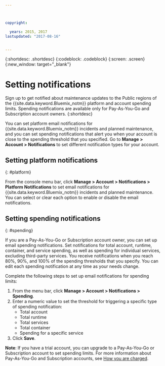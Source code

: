 ```yaml
---



copyright:

  years: 2015, 2017
lastupdated: "2017-08-16"


---
```


{:shortdesc: .shortdesc}
{:codeblock: .codeblock}
{:screen: .screen}
{:new_window: target="_blank"}

# Setting notifications
Sign up to get notified about maintenance updates to the Public regions of the {{site.data.keyword.Bluemix_notm}} platform and account spending limits. Spending notifications are available only for Pay-As-You-Go and Subscription account owners.
{:shortdesc}

You can set platform email notifications for {{site.data.keyword.Bluemix_notm}} incidents and planned maintenance, and you can set spending notifications that alert you when your account is close to the spending threshold that you specified. Go to **Manage > Account > Notifications** to set different notification types for your account.

## Setting platform notifications
{: #platform}

From the console menu bar, click **Manage > Account > Notifications > Platform Notifications** to set email notifications for {{site.data.keyword.Bluemix_notm}} incidents and planned maintenance. You can select or clear each option to enable or disable the email notifications.

## Setting spending notifications
{: #spending}

If you are a Pay-As-You-Go or Subscription account owner, you can set up email spending notifications. Set notifications for total account, runtime, container, and service spending, as well as spending for individual services, excluding third-party services. You receive notifications when you reach 80%, 90%, and 100% of the spending thresholds that you specify. You can edit each spending notification at any time as your needs change.

Complete the following steps to set up email notifications for spending limits:
1. From the menu bar, click **Manage > Account > Notifications > Spending**.
2. Enter a numeric value to set the threshold for triggering a specific type of spending notification:
    * Total account
    * Total runtime
    * Total services
    * Total container
    * Spending for a specific service
3. Click **Save**.

**Note**: If you have a trial account, you can upgrade to a Pay-As-You-Go or Subscription account to set spending limits. For more information about Pay-As-You-Go and Subscription accounts, see [How you are charged](/docs/pricing/how_charged.html).

